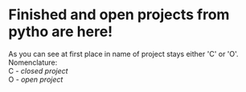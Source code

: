 # Finished and open projects from pytho are here!
As you can see at first place in name of project stays either 'C' or 'O'.<br>Nomenclature:  
C - *closed project*  
O - *open project*
